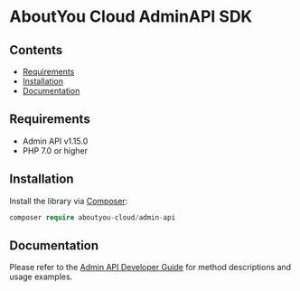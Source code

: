 # AboutYou Cloud AdminAPI SDK

## Contents

* [Requirements](#requirements)
* [Installation](#installation)
* [Documentation](#documentation)

## Requirements

* Admin API v1.15.0
* PHP 7.0 or higher

## Installation

Install the library via [Composer](https://getcomposer.org/):

```php
composer require aboutyou-cloud/admin-api
```

## Documentation

Please refer to the [Admin API Developer Guide](https://scayle.dev/en/dev/admin-api/introduction) for method descriptions and usage examples.
